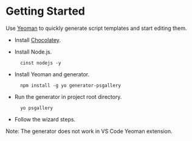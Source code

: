 # Getting Started

Use [Yeoman](http://yeoman.io/) to quickly generate script templates and start editing them.

* Install [Chocolatey](https://chocolatey.org/).
* Install Node.js.

        cinst nodejs -y

* Install Yeoman and generator.

        npm install -g yo generator-psgallery

* Run the generator in project root directory.

        yo psgallery

* Follow the wizard steps.

Note: The generator does not work in VS Code Yeoman extension.
